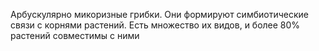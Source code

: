 Арбускулярно микоризные грибки. Они формируют симбиотические связи с корнями растений. Есть множество их видов, и более 80% растений совместимы с ними